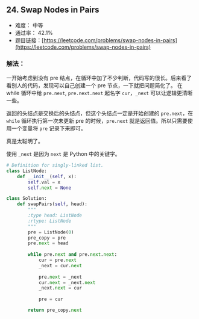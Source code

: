 ## 24. Swap Nodes in Pairs


- 难度： 中等
- 通过率： 42.1%
- 题目链接：[https://leetcode.com/problems/swap-nodes-in-pairs](https://leetcode.com/problems/swap-nodes-in-pairs)



### 解法：

一开始考虑到没有 pre 结点，在循环中加了不少判断，代码写的很长。后来看了看别人的代码，发现可以自己创建一个 pre 节点，一下就把问题简化了。
在 while 循环中给 `pre.next`, `pre.next.next` 起名字 `cur`，`_next` 可以让逻辑更清晰一些。

返回的头结点是交换后的头结点，但这个头结点一定是开始创建的 `pre.next`，在 `while` 循环执行第一次未更新 pre 的时候，`pre.next` 就是返回值。所以只需要使用一个变量将 `pre` 记录下来即可。

真是太聪明了。

使用 `_next` 是因为 `next` 是 Python 中的关键字。

```python
# Definition for singly-linked list.
class ListNode:
    def __init__(self, x):
        self.val = x
        self.next = None

class Solution:
    def swapPairs(self, head):
        """
        :type head: ListNode
        :rtype: ListNode
        """
        pre = ListNode(0)
        pre_copy = pre
        pre.next = head
        
        while pre.next and pre.next.next:
            cur = pre.next
            _next = cur.next
            
            pre.next = _next
            cur.next = _next.next
            _next.next = cur
            
            pre = cur

        return pre_copy.next
```